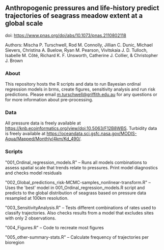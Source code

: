 ## Anthropogenic pressures and life-history predict trajectories of seagrass meadow extent at a global scale
doi: https://www.pnas.org/doi/abs/10.1073/pnas.2110802118 

Authors: Mischa P. Turschwell, Rod M. Connolly, Jillian C. Dunic, Michael Sievers, Christina A. Buelow, Ryan M. Pearson, Vivitskaia J. D. Tulloch, Isabelle M. Côté, Richard K. F. Unsworth, Catherine J. Collier, & Christopher J. Brown

### About
This repository hosts the R scripts and data to run Bayesian ordinal regression models in brms, create figures, sensitivity analysis and run risk predictions. Please email m.turschwell@griffith.edu.au for any questions or for more information about pre-processing. 

### Data
All pressure data is freely available at https://knb.ecoinformatics.org/view/doi:10.5063/F12B8WBS. Turbidity data is freely available at https://oceandata.sci.gsfc.nasa.gov/MODIS-Aqua/Mapped/Monthly/4km/Kd_490/.  

### Scripts 
"001_Ordinal_regression_models.R" – Runs all models combinations to assess spatial scale that trends relate to pressures. Print model diagnostics and checks model residuals

"002_Global_predictions_risk-MCMC-samples_nonlinear-transform.R" – Uses the 'best' model in  001_Ordinal_regression_models.R script and predicts to the global distribution of seagrass based on pressure data resampled at 100km resolution. 

"003_SensitivityAnalysis.R" – Tests different combinations of rates used to classify trajectories. Also checks results from a model that excludes sites with only 2 observations. 

"004_Figures.R" – Code to recreate most figures

"005_other-summary-stats.R" – Calculate frequency of trajectories per bioregion 


